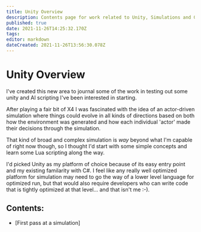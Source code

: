 ```yaml
---
title: Unity Overview
description: Contents page for work related to Unity, Simulations and Game development
published: true
date: 2021-11-26T14:25:32.170Z
tags: 
editor: markdown
dateCreated: 2021-11-26T13:56:30.078Z
---
```


# Unity Overview
I've created this new area to journal some of the work in testing out some unity and AI scripting I've been interested in starting. 

After playing a fair bit of X4 I was fascinated with the idea of an actor-driven simulation where things could evolve in all kinds of directions based on both how the environment was generated and how each individual 'actor' made their decisions through the simulation.

That kind of broad and complex simulation is *way* beyond what I'm capable of right now though, so I thought I'd start with some simple concepts and learn some Lua scripting along the way.

I'd picked Unity as my platform of choice because of its easy entry point and my existing familarity with C#. I feel like any really well optimized platform for simulation may need to go the way of a lower level language for optimized run, but that would also require developers who can write code that is tightly optimized at that level... and that isn't me :-). 

## Contents:
* [First pass at a simulation] 